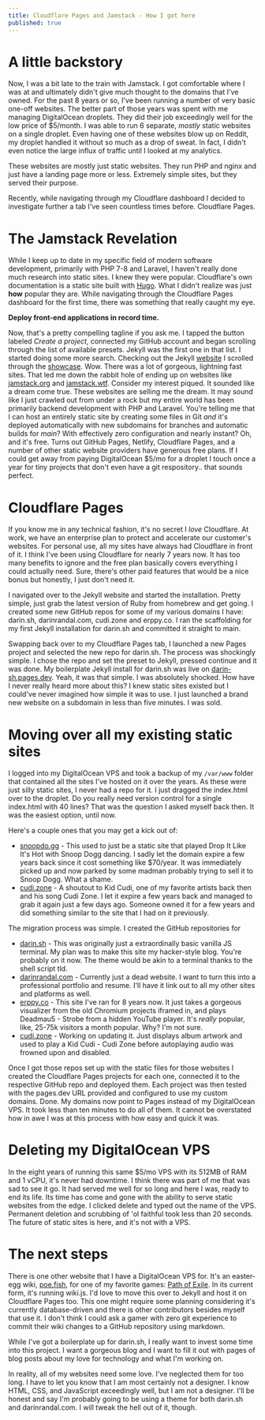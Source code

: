 ```yaml
---
title: Cloudflare Pages and Jamstack - How I got here
published: true
---
```


# A little backstory

Now, I was a bit late to the train with Jamstack. I got comfortable where I was at and ultimately didn't give much thought to the domains that I've owned. For the past 8 years or so, I've been running a number of very basic one-off websites. The better part of those years was spent with me managing DigitalOcean droplets. They did their job exceedingly well for the low price of $5/month. I was able to run 6 separate, _mostly_ static websites on a single droplet. Even having one of these websites blow up on Reddit, my droplet handled it without so much as a drop of sweat. In fact, I didn't even notice the large influx of traffic until I looked at my analytics.

These websites are mostly just static websites. They run PHP and nginx and just have a landing page more or less. Extremely simple sites, but they served
their purpose.

Recently, while navigating through my Cloudflare dashboard I decided to investigate further a tab I've seen countless times before. Cloudflare Pages.

# The Jamstack Revelation

While I keep up to date in my specific field of modern software development, primarily with PHP 7-8 and Laravel, I haven't really done much research into static sites. I knew they were popular. Cloudflare's own documentation is a static site built with [Hugo](https://gohugo.io/). What I didn't realize was just **how** popular they are. While navigating through the Cloudflare Pages dashboard for the first time, there was something that really caught my eye.

**Deploy front-end applications in record time.**

Now, that's a pretty compelling tagline if you ask me. I tapped the button labeled _Create a project_, connected my GitHub account and began scrolling through the list of available presets. Jekyll was the first one in that list. I started doing some more search. Checking out the Jekyll [website](https://jekyllrb.com/) I scrolled through the [showcase](https://jekyllrb.com/showcase/). Wow. There was a lot of gorgeous, lightning fast sites. That led me down the rabbit hole of ending up on websites like [jamstack.org](https://jamstack.org/) and [jamstack.wtf](https://jamstack.wtf/). Consider my interest piqued. It sounded like a dream come true. These websites are selling me the dream. It may sound like I just crawled out from under a rock but my entire world has been primarily backend development with PHP and Laravel. You're telling me that I can host an entirely static site by creating some files in Git _and_ it's deployed automatically with new subdomains for branches and automatic builds for _main_? With effectively zero configuration and nearly instant? Oh, and it's free. Turns out GitHub Pages, Netlify, Cloudflare Pages, and a number of other static website providers have generous free plans. If I could get away from paying DigitalOcean $5/mo for a droplet I touch once a year for tiny projects that don't even have a git respository.. that sounds perfect.

# Cloudflare Pages

If you know me in any technical fashion, it's no secret I _love_ Cloudflare. At work, we have an enterprise plan to protect and accelerate our customer's websites. For personal use, all my sites have always had Cloudflare in front of it. I think I've been using Cloudflare for nearly 7 years now. It has too many benefits to ignore and the free plan basically covers everything I could actually need. Sure, there's other paid features that would be a nice bonus but honestly, I just don't need it.

I navigated over to the Jekyll website and started the installation. Pretty simple, just grab the latest version of Ruby from homebrew and get going. I created some new GitHub repos for some of my various domains I have: darin.sh, darinrandal.com, cudi.zone and erppy.co. I ran the scaffolding for my first Jekyll installation for darin.sh and committed it straight to main.

Swapping back over to my Cloudflare Pages tab, I launched a new Pages project and selected the new repo for darin.sh. The process was shockingly simple. I chose the repo and set the preset to Jekyll, pressed continue and it was done. My boilerplate Jekyll install for darin.sh was live on [darin-sh.pages.dev](darin-sh.pages.dev). Yeah, it was that simple. I was absolutely shocked. How have I never really heard more about this? I knew static sites existed but I could've never imagined how simple it was to use. I just launched a brand new website on a subdomain in less than five minutes. I was sold.

# Moving over all my existing static sites

I logged into my DigitalOcean VPS and took a backup of my `/var/www` folder that contained all the sites I've hosted on it over the years. As these were just silly static sites, I never had a repo for it. I just dragged the index.html over to the droplet. Do you really need version control for a single index.html with 40 lines? That was the question I asked myself back then. It was the easiest option, until now. 

Here's a couple ones that you may get a kick out of:

- [snoopdo.gg](https://snoopdo.gg) - This used to just be a static site that played Drop It Like It's Hot with Snoop Dogg dancing. I sadly let the domain expire a few years back since it cost something like $70/year. It was immediately picked up and now parked by some madman probably trying to sell it to Snoop Dogg. What a shame.
- [cudi.zone](https://cudi.zone) - A shoutout to Kid Cudi, one of my favorite artists back then and his song Cudi Zone. I let it expire a few years back and managed to grab it again just a few days ago. Someone owned it for a few years and did something similar to the site that I had on it previously.

The migration process was simple. I created the GitHub repositories for

- [darin.sh](https://darin.sh) - This was originally just a extraordinally basic vanilla JS terminal. My plan was to make this site my hacker-style blog. You're probably on it now. The theme would be akin to a terminal thanks to the shell script tld.
- [darinrandal.com](https://darinrandal.com) - Currently just a dead website. I want to turn this into a professional portfolio and resume. I'll have it link out to all my other sites and platforms as well.
- [erppy.co](https://erppy.co) - This site I've ran for 8 years now. It just takes a gorgeous visualizer from the old Chromium projects iframed in, and plays Deadmau5 - Strobe from a hidden YouTube player. It's _really_ popular, like, 25-75k visitors a month popular. Why? I'm not sure.
- [cudi.zone](https://cudi.zone) - Working on updating it. Just displays album artwork and used to play a Kid Cudi - Cudi Zone before autoplaying audio was frowned upon and disabled.

Once I got those repos set up with the static files for those websites I created the Cloudflare Pages projects for each one, connected it to the respective GitHub repo and deployed them. Each project was then tested with the pages.dev URL provided and configured to use my custom domains. Done. My domains now point to Pages instead of my DigitalOcean VPS. It took less than ten minutes to do all of them. It cannot be overstated how in awe I was at this process with how easy and quick it was.

# Deleting my DigitalOcean VPS

In the eight years of running this same $5/mo VPS with its 512MB of RAM and 1 vCPU, it's never had downtime. I think there was part of me that was sad to see it go. It had served me well for so long and here I was, ready to end its life. Its time has come and gone with the ability to serve static websites from the edge. I clicked delete and typed out the name of the VPS. Permanent deletion and scrubbing of 'ol faithful took less than 20 seconds. The future of static sites is here, and it's not with a VPS.

# The next steps

There is one other website that I have a DigitalOcean VPS for. It's an easter-egg wiki, [poe.fish](https://poe.fish), for one of my favorite games: [Path of Exile](https://pathofexile.com). In its current form, it's running wiki.js. I'd love to move this over to Jekyll and host it on Cloudflare Pages too. This one might require some planning considering it's currently database-driven and there is other contributors besides myself that use it. I don't think I could ask a gamer with zero git experience to commit their wiki changes to a GitHub repository using markdown.

While I've got a boilerplate up for darin.sh, I really want to invest some time into this project. I want a gorgeous blog and I want to fill it out with pages of blog posts about my love for technology and what I'm working on.

In reality, all of my websites need some love. I've neglected them for too long. I have to let you know that I am most certainly not a designer. I know HTML, CSS, and JavaScript exceedingly well, but I am not a designer. I'll be honest and say I'm probably going to be using a theme for both darin.sh and darinrandal.com. I will tweak the hell out of it, though. 